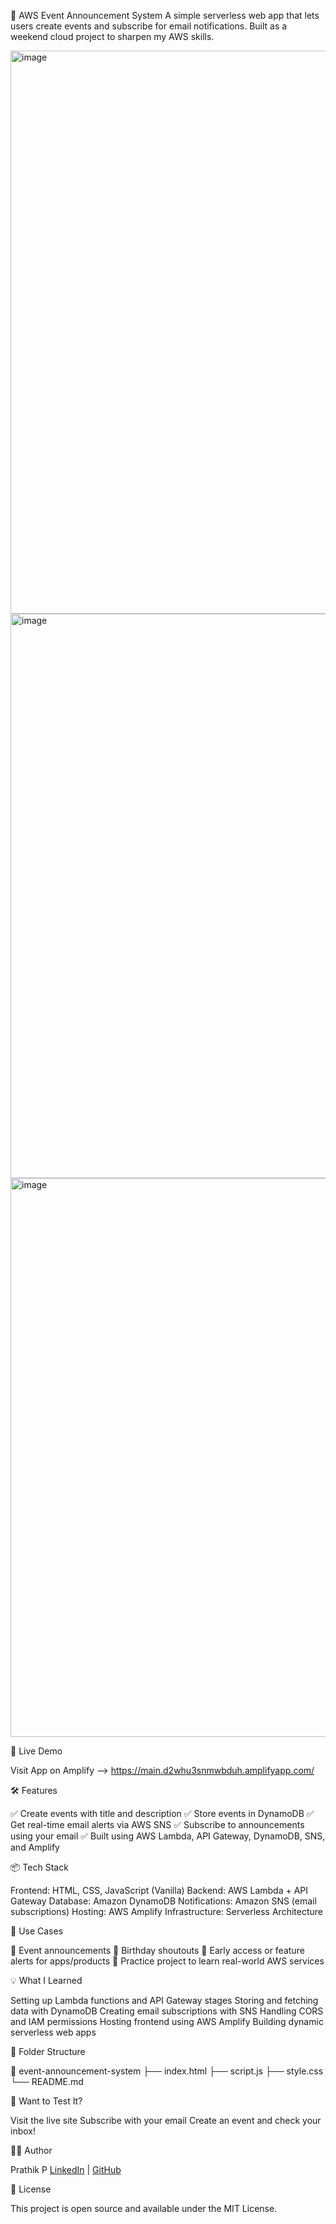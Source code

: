📢 AWS Event Announcement System
A simple serverless web app that lets users create events and subscribe for email notifications. Built as a weekend cloud project to sharpen my AWS skills.

<img width="1919" height="901" alt="image" src="https://github.com/user-attachments/assets/50baa333-cddc-4ac3-a49a-3e9e2ade5104" />
<img width="1919" height="903" alt="image" src="https://github.com/user-attachments/assets/316b56e8-07a3-4913-91af-9f68f5367947" />
<img width="1918" height="894" alt="image" src="https://github.com/user-attachments/assets/c0808749-312e-47e9-a4b1-216658634551" />

🚀 Live Demo

 Visit App on Amplify --> https://main.d2whu3snmwbduh.amplifyapp.com/

🛠️ Features

✅ Create events with title and description
✅ Store events in DynamoDB
✅ Get real-time email alerts via AWS SNS
✅ Subscribe to announcements using your email
✅ Built using AWS Lambda, API Gateway, DynamoDB, SNS, and Amplify

📦 Tech Stack

Frontend: HTML, CSS, JavaScript (Vanilla)
Backend: AWS Lambda + API Gateway
Database: Amazon DynamoDB
Notifications: Amazon SNS (email subscriptions)
Hosting: AWS Amplify
Infrastructure: Serverless Architecture

📘 Use Cases

🔔 Event announcements
🎉 Birthday shoutouts
🧪 Early access or feature alerts for apps/products
🧠 Practice project to learn real-world AWS services

💡 What I Learned

Setting up Lambda functions and API Gateway stages
Storing and fetching data with DynamoDB
Creating email subscriptions with SNS
Handling CORS and IAM permissions
Hosting frontend using AWS Amplify
Building dynamic serverless web apps

📂 Folder Structure

📁 event-announcement-system
├── index.html
├── script.js
├── style.css
└── README.md

📩 Want to Test It?

Visit the live site
Subscribe with your email
Create an event and check your inbox!

🧑‍💻 Author

Prathik P
[LinkedIn](https://linkedin.com/in/prathik-p) | [GitHub](https://github.com/itsprathik)

📝 License

This project is open source and available under the MIT License.


